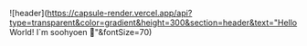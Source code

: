 ![header](https://capsule-render.vercel.app/api?type=transparent&color=gradient&height=300&section=header&text="Hello World! I`m soohyoen 👋"&fontSize=70)


